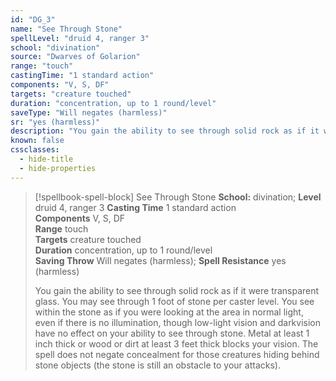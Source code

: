 ```yaml
---
id: "DG_3"
name: "See Through Stone"
spellLevel: "druid 4, ranger 3"
school: "divination"
source: "Dwarves of Golarion"
range: "touch"
castingTime: "1 standard action"
components: "V, S, DF"
targets: "creature touched"
duration: "concentration, up to 1 round/level"
saveType: "Will negates (harmless)"
sr: "yes (harmless)"
description: "You gain the ability to see through solid rock as if it were transparent glass. You may see through 1 foot of stone per caster level. You see within the stone as if you were looking at the area in normal light, even if there is no illumination, though low-light vision and darkvision have no effect on your ability to see through stone. Metal at least 1 inch thick or wood or dirt at least 3 feet thick blocks your vision.  The spell does not negate concealment for those creatures hiding behind stone objects (the stone is still an obstacle to your attacks)."
known: false
cssclasses:
  - hide-title
  - hide-properties
---
```


> [!spellbook-spell-block] See Through Stone
> **School:** divination; **Level** druid 4, ranger 3
> **Casting Time** 1 standard action  
> **Components** V, S, DF  
> **Range** touch  
> **Targets** creature touched  
> **Duration** concentration, up to 1 round/level  
> **Saving Throw** Will negates (harmless); **Spell Resistance** yes (harmless)
> 
> You gain the ability to see through solid rock as if it were transparent glass. You may see through 1 foot of stone per caster level. You see within the stone as if you were looking at the area in normal light, even if there is no illumination, though low-light vision and darkvision have no effect on your ability to see through stone. Metal at least 1 inch thick or wood or dirt at least 3 feet thick blocks your vision.  The spell does not negate concealment for those creatures hiding behind stone objects (the stone is still an obstacle to your attacks).